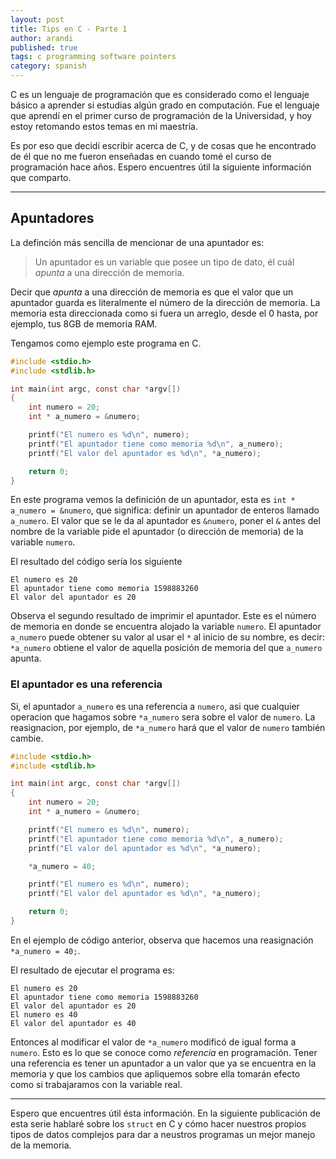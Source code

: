```yaml
---
layout: post
title: Tips en C - Parte 1
author: arandi
published: true
tags: c programming software pointers
category: spanish
---
```


C es un lenguaje de programación que es considerado como el lenguaje básico a aprender si estudias algún grado en computación. Fue el lenguaje que aprendí en el primer curso de programación de la Universidad, y hoy estoy retomando estos temas en mi maestría.

Es por eso que decidí escribir acerca de C, y de cosas que he encontrado de él que no me fueron enseñadas en cuando tomé el curso de programación hace años. Espero encuentres útil la siguiente información que comparto.

---

## Apuntadores

La definción más sencilla de mencionar de una apuntador es:

> Un apuntador es un variable que posee un tipo de dato, él cuál *apunta* a una dirección de memoria.

Decir que *apunta* a una dirección de memoria es que el valor que un apuntador guarda es literalmente el número de la dirección de memoria. La memoria esta direccionada como si fuera un arreglo, desde el 0 hasta, por ejemplo, tus 8GB de memoria RAM.

Tengamos como ejemplo este programa en C.

```c
#include <stdio.h>
#include <stdlib.h>

int main(int argc, const char *argv[])
{
	int numero = 20;
	int * a_numero = &numero;

	printf("El numero es %d\n", numero);
	printf("El apuntador tiene como memoria %d\n", a_numero);
	printf("El valor del apuntador es %d\n", *a_numero);

	return 0;
}
```

En este programa vemos la definición de un apuntador, esta es `int * a_numero = &numero`, que significa: definir un apuntador de enteros llamado `a_numero`. El valor que se le da al apuntador es `&numero`, poner el `&` antes del nombre de la variable pide el apuntador (o dirección de memoria) de la variable `numero`.

El resultado del código sería los siguiente

```
El numero es 20
El apuntador tiene como memoria 1598883260
El valor del apuntador es 20
```

Observa el segundo resultado de imprimir el apuntador. Este es el número de memoria en donde se encuentra alojado la variable `numero`. El apuntador `a_numero` puede obtener su valor al usar el `*` al inicio de su nombre, es decir: `*a_numero` obtiene el valor de aquella posición de memoria del que `a_numero` apunta.

### El apuntador es una referencia

Si, el apuntador `a_numero` es una referencia a `numero`, asi que cualquier operacion que hagamos sobre `*a_numero` sera sobre el valor de `numero`. La reasignacion, por ejemplo, de `*a_numero` hará que el valor de `numero` también cambie.

```c
#include <stdio.h>
#include <stdlib.h>

int main(int argc, const char *argv[])
{
	int numero = 20;
	int * a_numero = &numero;

	printf("El numero es %d\n", numero);
	printf("El apuntador tiene como memoria %d\n", a_numero);
	printf("El valor del apuntador es %d\n", *a_numero);

	*a_numero = 40;

	printf("El numero es %d\n", numero);
	printf("El valor del apuntador es %d\n", *a_numero);

	return 0;
}
```

En el ejemplo de código anterior, observa que hacemos una reasignación `*a_numero = 40;`.

El resultado de ejecutar el programa es:

```
El numero es 20
El apuntador tiene como memoria 1598883260
El valor del apuntador es 20
El numero es 40
El valor del apuntador es 40
```

Entonces al modificar el valor de `*a_numero` modificó de igual forma a `numero`. Esto es lo que se conoce como *referencia* en programación. Tener una referencia es tener un apuntador a un valor que ya se encuentra en la memoria y que los cambios que apliquemos sobre ella tomarán efecto como si trabajaramos con la variable real.

---

Espero que encuentres útil ésta información. En la siguiente publicación de esta serie hablaré sobre los `struct` en C y cómo hacer nuestros propios tipos de datos complejos para dar a neustros programas un mejor manejo de la memoria.
